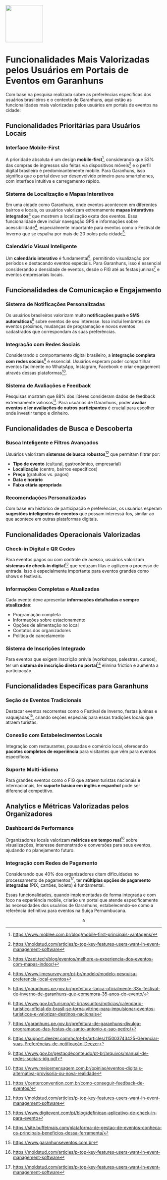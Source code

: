 <img src="https://r2cdn.perplexity.ai/pplx-full-logo-primary-dark%402x.png" class="logo" width="120"/>

# Funcionalidades Mais Valorizadas pelos Usuários em Portais de Eventos em Garanhuns

Com base na pesquisa realizada sobre as preferências específicas dos usuários brasileiros e o contexto de Garanhuns, aqui estão as funcionalidades mais valorizadas pelos usuários em portais de eventos na cidade:

## **Funcionalidades Prioritárias para Usuários Locais**

### **Interface Mobile-First**

A prioridade absoluta é um design **mobile-first**[^1], considerando que 53% das compras de ingressos são feitas via dispositivos móveis[^2] e o perfil digital brasileiro é predominantemente mobile. Para Garanhuns, isso significa que o portal deve ser desenvolvido primeiro para smartphones, com interface intuitiva e carregamento rápido.

### **Sistema de Localização e Mapas Interativos**

Em uma cidade como Garanhuns, onde eventos acontecem em diferentes bairros e locais, os usuários valorizam extremamente **mapas interativos integrados**[^3] que mostrem a localização exata dos eventos. Essa funcionalidade deve incluir navegação GPS e informações sobre acessibilidade[^4], especialmente importante para eventos como o Festival de Inverno que se espalha por mais de 20 polos pela cidade[^5].

### **Calendário Visual Inteligente**

Um **calendário interativo** é fundamental[^6], permitindo visualização por períodos e destacando eventos especiais. Para Garanhuns, isso é essencial considerando a densidade de eventos, desde o FIG até as festas juninas[^7] e eventos empresariais locais.

## **Funcionalidades de Comunicação e Engajamento**

### **Sistema de Notificações Personalizadas**

Os usuários brasileiros valorizam muito **notificações push e SMS automáticas**[^8] sobre eventos de seu interesse. Isso inclui lembretes de eventos próximos, mudanças de programação e novos eventos cadastrados que correspondam às suas preferências.

### **Integração com Redes Sociais**

Considerando o comportamento digital brasileiro, a **integração completa com redes sociais**[^9] é essencial. Usuários esperam poder compartilhar eventos facilmente no WhatsApp, Instagram, Facebook e criar engagement através dessas plataformas[^10].

### **Sistema de Avaliações e Feedback**

Pesquisas mostram que 88% dos líderes consideram dados de feedback extremamente valiosos[^11]. Para usuários de Garanhuns, poder **avaliar eventos e ler avaliações de outros participantes** é crucial para escolher onde investir tempo e dinheiro.

## **Funcionalidades de Busca e Descoberta**

### **Busca Inteligente e Filtros Avançados**

Usuários valorizam **sistemas de busca robustos**[^2] que permitam filtrar por:

- **Tipo de evento** (cultural, gastronômico, empresarial)
- **Localização** (centro, bairros específicos)
- **Preço** (gratuitos vs. pagos)
- **Data e horário**
- **Faixa etária apropriada**


### **Recomendações Personalizadas**

Com base em histórico de participação e preferências, os usuários esperam **sugestões inteligentes de eventos** que possam interessá-los, similar ao que acontece em outras plataformas digitais.

## **Funcionalidades Operacionais Valorizadas**

### **Check-in Digital e QR Codes**

Para eventos pagos ou com controle de acesso, usuários valorizam **sistemas de check-in digital**[^12] que reduzam filas e agilizem o processo de entrada. Isso é especialmente importante para eventos grandes como shows e festivais.

### **Informações Completas e Atualizadas**

Cada evento deve apresentar **informações detalhadas e sempre atualizadas**:

- Programação completa
- Informações sobre estacionamento
- Opções de alimentação no local
- Contatos dos organizadores
- Política de cancelamento


### **Sistema de Inscrições Integrado**

Para eventos que exigem inscrição prévia (workshops, palestras, cursos), ter um **sistema de inscrição direta no portal**[^13] elimina friction e aumenta a participação.

## **Funcionalidades Específicas para Garanhuns**

### **Seção de Eventos Tradicionais**

Destacar eventos recorrentes como o Festival de Inverno, festas juninas e vaquejadas[^14], criando seções especiais para essas tradições locais que atraem turistas.

### **Conexão com Estabelecimentos Locais**

Integração com restaurantes, pousadas e comércio local, oferecendo **pacotes completos de experiência** para visitantes que vêm para eventos específicos.

### **Suporte Multi-idioma**

Para grandes eventos como o FIG que atraem turistas nacionais e internacionais, ter **suporte básico em inglês e espanhol** pode ser diferencial competitivo.

## **Analytics e Métricas Valorizadas pelos Organizadores**

### **Dashboard de Performance**

Organizadores locais valorizam **métricas em tempo real**[^2] sobre visualizações, interesse demonstrado e conversões para seus eventos, ajudando no planejamento futuro.

### **Integração com Redes de Pagamento**

Considerando que 40% dos organizadores citam dificuldades no processamento de pagamentos[^2], ter **múltiplas opções de pagamento integradas** (PIX, cartões, boleto) é fundamental.

Essas funcionalidades, quando implementadas de forma integrada e com foco na experiência mobile, criarão um portal que atende especificamente às necessidades dos usuários de Garanhuns, estabelecendo-se como a referência definitiva para eventos na Suíça Pernambucana.

<div style="text-align: center">⁂</div>

[^1]: https://www.moblee.com.br/blog/mobile-first-principais-vantagens/

[^2]: https://moldstud.com/articles/p-top-key-features-users-want-in-event-management-software

[^3]: https://zapt.tech/blog/eventos/melhore-a-experiencia-dos-eventos-com-mapas-indoor/

[^4]: https://www.limesurvey.org/pt-br/modelo/modelo-pesquisa-preferencia-local-eventos

[^5]: https://garanhuns.pe.gov.br/prefeitura-lanca-oficialmente-33o-festival-de-inverno-de-garanhuns-que-comemora-35-anos-do-evento/

[^6]: https://www.gov.br/turismo/pt-br/assuntos/noticias/calendario-turistico-oficial-do-brasil-se-torna-vitrine-para-impulsionar-eventos-turisticos-e-valorizar-destinos-nacionais

[^7]: https://garanhuns.pe.gov.br/prefeitura-de-garanhuns-divulga-programacao-das-festas-de-santo-antonio-e-sao-pedro/

[^8]: https://support.deezer.com/hc/pt-br/articles/115003743425-Gerenciar-suas-Preferências-de-notificação-Deezer

[^9]: https://www.gov.br/gestaodeconteudo/pt-br/arquivos/manual-de-redes-sociais-idg.pdf

[^10]: https://www.meioemensagem.com.br/opiniao/eventos-digitais-alternativa-provisoria-ou-nova-realidade

[^11]: https://centerconvention.com.br/como-conseguir-feedback-de-eventos/

[^12]: https://www.digitevent.com/pt/blog/definicao-aplicativo-de-check-in-para-evento

[^13]: https://site.buffetmais.com/plataforma-de-gestao-de-eventos-conheca-os-principais-beneficios-dessa-ferramenta/

[^14]: https://www.garanhunseventos.com.br

[^15]: https://www.portaleventos.com.br/news/Governo-de-Pernambuco-libera-eventos-corporativos-com-ate-100-pessoas-a-partir-de-segunda-feira

[^16]: https://www.sescpe.org.br/2024/07/09/centro-cultural-sesc-garanhuns-ganha-site-oficial/

[^17]: https://hubconnecteventos.com.br

[^18]: https://portaldeprefeitura.com.br/agreste/garanhuns/

[^19]: https://www.sympla.com.br/eventos/garanhuns-pe/show-musica-festa

[^20]: https://forms.app/pt/blog/inqueritos-de-satisfacao-de-eventos

[^21]: https://learn.microsoft.com/pt-br/dynamics365/release-plan/2024wave2/customer-insights/dynamics365-customer-insights-journeys/enable-customers-find-sign-up-events-easily

[^22]: https://www.digiclowd.com/qual-a-importancia-da-pesquisa-de-experiencia-e-satisfacao-com-a-audiencia-apos-eventos-online/

[^23]: https://eventcube.io/blog/best-virtual-events-platforms

[^24]: https://pt.surveymonkey.com/mp/event-planning-surveys/

[^25]: https://www.mobiletime.com.br/eventos/

[^26]: https://upgraderental.com.br/produto/eventos-digitais/

[^27]: https://portalradar.com.br/mobile-world-2023-traz-debates-para-o-mercado-de-apps-brasileiro/

[^28]: https://oglobo.globo.com/economia/tecnologia/noticia/2025/04/12/mapa-de-localizacao-exata-no-instagram-como-desativa-lo-e-por-que-e-recomendado.ghtml

[^29]: https://zapt.tech/aplicacoes/feiras-eventos/

[^30]: https://rgvhotelaria.com.br/noticias/ministerio-do-turismo-lanca-calendario-nacional-de-eventos/

[^31]: https://www.cultura.pe.gov.br/pagina/festival-de-inverno-de-garanhuns/o-festival-2/

[^32]: https://setur.es.gov.br/calendario-de-eventos

[^33]: https://www.liferay.com/documents/10182/1646951/7+Recursos+indispensáveis+para+seu+portal+do+cliente/0e42a1ba-4aaf-241c-335d-7eda74070ffd?download=true

[^34]: https://academy.4.events/pt-br/plataforma-de-gestao-de-eventos/

[^35]: https://rockcontent.com/br/blog/conteudo-gerado-por-usuario/

[^36]: https://www.sympla.com.br/evento/mobile-first-da-concepcao-ao-desenvolvimento-moderno/2929281

[^37]: https://www.instagram.com/p/DHv00UYui2u/

[^38]: https://www.sympla.com.br/evento/lean-space-meetup-mobile-first-a-melhor-experiencia-movel-com-foco-no-usuario/536928

[^39]: https://www.goupdigital.com.br/blog/como-analisar-o-comportamento-do-usuario-no-seu-site

[^40]: https://miro.com/pt/mapa-jornada-usuario/

